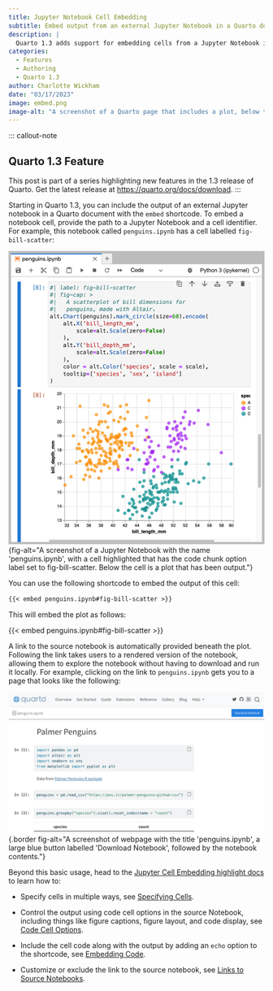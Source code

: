 ```yaml
---
title: Jupyter Notebook Cell Embedding
subtitle: Embed output from an external Jupyter Notebook in a Quarto document
description: |
  Quarto 1.3 adds support for embedding cells from a Jupyter Notebook into a Quarto document via an `embed` shortcode. In HTML documents, links are automatically added that point to a rendered version of the external notebook.
categories:
  - Features
  - Authoring
  - Quarto 1.3
author: Charlotte Wickham
date: "03/17/2023"
image: embed.png
image-alt: "A screenshot of a Quarto page that includes a plot, below the plot is the phrase Source: penguins.ipynb."
---
```


::: callout-note
## Quarto 1.3 Feature

This post is part of a series highlighting new features in the 1.3 release of Quarto. Get the latest release at <https://quarto.org/docs/download>.
:::



Starting in Quarto 1.3, you can include the output of an external Jupyter notebook in a Quarto document with the `embed` shortcode. To embed a notebook cell, provide the path to a Jupyter Notebook and a cell identifier. For example, this notebook called `penguins.ipynb` has a cell labelled `fig-bill-scatter`:

![](notebook-simple.png){fig-alt="A screenshot of a Jupyter Notebook with the name 'penguins.ipynb', with a cell highlighted that has the code chunk option label set to fig-bill-scatter. Below the cell is a plot that has been output."}

You can use the following shortcode to embed the output of this cell:

``` markdown
{{< embed penguins.ipynb#fig-bill-scatter >}}
```

This will embed the plot as follows:



{{< embed penguins.ipynb#fig-bill-scatter >}}





A link to the source notebook is automatically provided beneath the plot. Following the link takes users to a rendered version of the notebook, allowing them to explore the notebook without having to download and run it locally. For example, clicking on the link to `penguins.ipynb` gets you to a page that looks like the following:

![](notebook-view.png){.border fig-alt="A screenshot of webpage with the title 'penguins.ipynb', a large blue button labelled 'Download Notebook', followed by the notebook contents."}

Beyond this basic usage, head to the [Jupyter Cell Embedding highlight docs](/docs/authoring/notebook-embed.qmd) to learn how to:

-   Specify cells in multiple ways, see [Specifying Cells](/docs/authoring/notebook-embed.qmd#specifying-cells).

-   Control the output using code cell options in the source Notebook, including things like figure captions, figure layout, and code display, see [Code Cell Options](/docs/authoring/notebook-embed.qmd#code-cell-options).

-   Include the cell code along with the output by adding an `echo` option to the shortcode, see [Embedding Code](/docs/authoring/notebook-embed.qmd#embedding-code).

-   Customize or exclude the link to the source notebook, see [Links to Source Notebooks](/docs/authoring/notebook-embed.qmd#linked-source-notebooks).
